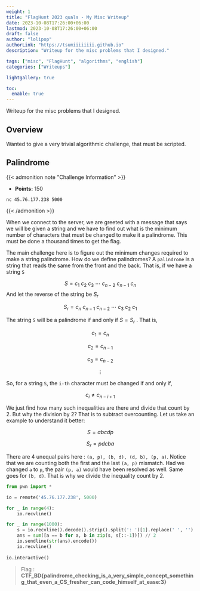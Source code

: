 ```yaml
---
weight: 1
title: "FlagHunt 2023 quals - My Misc Writeup"
date: 2023-10-08T17:26:00+06:00
lastmod: 2023-10-08T17:26:00+06:00
draft: false
author: "lolipop"
authorLink: "https://tsumiiiiiiii.github.io"
description: "Writeup for the misc problems that I designed."

tags: ["misc", "FlagHunt", "algorithms", "english"]
categories: ["Writeups"]

lightgallery: true

toc:
  enable: true
---
```


Writeup for the misc problems that I designed.

<!--more-->

## Overview

Wanted to give a very trivial algorithmic challenge, that must be scripted. 

## Palindrome

{{< admonition note "Challenge Information" >}}
* **Points:** 150

`nc 45.76.177.238 5000`

{{< /admonition >}}


When we connect to the server, we are greeted with a message that says we will be given a string and we have to find out what is the minimum number of characters that must be changed to make it a palindrome. This must be done a thousand times to get the flag. 

The main challenge here is to figure out the minimum changes required to make a string palindrome. How do we define palindromes? A `palindrome` is a string that reads the same from the front and the back. That is, if we have a string `S`

$$S = c_1 \ c_2  \ c_3 \ \cdots \ c_{n - 2} \ c_{n - 1} \ c_{n} $$ And let the reverse of the string be $S_r$ 

$$S_r = c_{n} \ c_{n - 1}  \ c_{n - 2} \ \cdots \ c_{3} \ c_{2} \ c_{1}$$

The string `S` will be a palindrome if and only if $S = S_{r}$ . That is, 

$$ c_1 = c_{n}$$

$$c_2 = c_{n - 1}$$

$$c_3 = c_{n - 2}$$

$$ \vdots$$

So, for a string `S`, the `i-th` character must be changed if and only if,

$$c_i \neq c_{n - i + 1}$$

We just find how many such inequalities are there and divide that count by 2. But why the division by 2? That is to subtract overcounting. Let us take an example to understand it better:

$$S = abcdp$$

$$S_r = pdcba$$

There are 4 unequal pairs here : `(a, p), (b, d), (d, b), (p, a)`.
Notice that we are counting both the first and the last `(a, p)` mismatch. Had we changed `a` to `p`, the pair `(p, a)` would have been resolved as well. Same goes for `(b, d)`. That is why we divide the inequality count by 2. 

```python
from pwn import *

io = remote('45.76.177.238', 5000)

for _ in range(4):
    io.recvline()

for _ in range(1000):
    s = io.recvline().decode().strip().split(': ')[1].replace(' ', '')
    ans = sum([a == b for a, b in zip(s, s[::-1])]) // 2
    io.sendline(str(ans).encode())
    io.recvline()
    
io.interactive()
```

> Flag : **CTF_BD{palindrome_checking_is_a_very_simple_concept_something_that_even_a_CS_fresher_can_code_himself_at_ease:3}**

